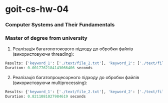 # goit-cs-hw-04

### Computer Systems and Their Fundamentals

### Master of degree from university

1. Реалізація багатопотокового підходу до обробки файлів (використовуючи threading):

```python
Results: {'keyword_1': ['./text/file_2.txt'], 'keyword_2': ['./text/file_4.txt']}
Duration: 0.0017762184143066406 seconds
```

2. Реалізація багатопроцесорного підходу до обробки файлів (використовуючи multiprocessing):

```python
Results: {'keyword_1': ['./text/file_2.txt'], 'keyword_2': ['./text/file_4.txt']}
Duration: 0.8211081027984619 seconds
```
